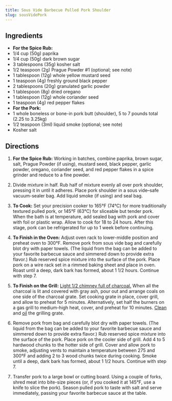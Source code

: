 ```yaml
---
title: Sous Vide Barbecue Pulled Pork Shoulder
slug: sousVidePork
---
```


Ingredients
-----------

*   **For the Spice Rub:**
*   1/4 cup (50g) paprika
*   1/4 cup (50g) dark brown sugar
*   3 tablespoons (35g) kosher salt
*   1/2 teaspoon (2g) Prague Powder #1 (optional; see note)
*   1 tablespoon (12g) whole yellow mustard seed
*   1 teaspoon (4g) freshly ground black pepper
*   2 tablespoons (20g) granulated garlic powder
*   1 tablespoon (8g) dried oregano
*   1 tablespoon (12g) whole coriander seed
*   1 teaspoon (4g) red pepper flakes
*   **For the Pork:**
*   1 whole boneless or bone-in pork butt (shoulder), 5 to 7 pounds total (2.25 to 3.25kg)
*   1/2 teaspoon (3ml) liquid smoke (optional; see note)
*   Kosher salt


Directions
----------

1.  **For the Spice Rub:** Working in batches, combine paprika, brown sugar, salt, Prague Powder (if using), mustard seed, black pepper, garlic powder, oregano, coriander seed, and red pepper flakes in a spice grinder and reduce to a fine powder.
    
2.  Divide mixture in half. Rub half of mixture evenly all over pork shoulder, pressing it in until it adheres. Place pork shoulder in a sous vide–safe vacuum-sealer bag. Add liquid smoke (if using) and seal bag.
    
3.  **To Cook:** Set your precision cooker to 165°F (74°C) for more traditionally textured pulled pork, or 145°F (63°C) for sliceable but tender pork. When the bath is at temperature, add sealed bag with pork and cover with foil or plastic wrap. Allow to cook for 18 to 24 hours. After this stage, pork can be refrigerated for up to 1 week before continuing.
    
4.  **To Finish in the Oven:** Adjust oven rack to lower-middle position and preheat oven to 300°F. Remove pork from sous vide bag and carefully blot dry with paper towels. (The liquid from the bag can be added to your favorite barbecue sauce and simmered down to provide extra flavor.) Rub reserved spice mixture into the surface of the pork. Place pork on a wire rack set in a rimmed baking sheet and place in oven. Roast until a deep, dark bark has formed, about 1 1/2 hours. Continue with step 7.
    
5.  **To Finish on the Grill:** [Light 1/2 chimney full of charcoal.](http://www.seriouseats.com/2009/04/grilling-lighting-the-fire-without-lighter-fluid.html) When all the charcoal is lit and covered with gray ash, pour out and arrange coals on one side of the charcoal grate. Set cooking grate in place, cover grill, and allow to preheat for 5 minutes. Alternatively, set half the burners on a gas grill to medium-high heat, cover, and preheat for 10 minutes. [Clean](http://www.seriouseats.com/2010/04/how-to-clean-your-grill-barbecue-oiling-thegrate-charcoal.html#cleaningthegrillgrate) and [oil](http://www.seriouseats.com/2010/04/how-to-clean-your-grill-barbecue-oiling-thegrate-charcoal.html#oilingthegrate) the grilling grate.
    
6.  Remove pork from bag and carefully blot dry with paper towels. (The liquid from the bag can be added to your favorite barbecue sauce and simmered down to provide extra flavor.) Rub reserved spice mixture into the surface of the pork. Place pork on the cooler side of grill. Add 4 to 5 hardwood chunks to the hotter side of grill. Cover and allow pork to smoke, adjusting vents to maintain a temperature between 275 and 300°F and adding 2 to 3 wood chunks twice during cooking. Smoke until a deep, dark bark has formed, about 1 1/2 hours. Continue with step 7.
    
7.  Transfer pork to a large bowl or cutting board. Using a couple of forks, shred meat into bite-size pieces (or, if you cooked it at 145°F, use a knife to slice the pork). Season pulled pork to taste with salt and serve immediately, passing your favorite barbecue sauce at the table.
